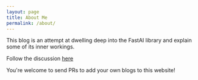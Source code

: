 ```yaml
---
layout: page
title: About Me
permalink: /about/
---
```


This blog is an attempt at dwelling deep into the FastAI library and explain some of its inner workings.

Follow the discussion [here](https://forums.fast.ai/t/source-code-mid-level-api/65755/101)

You're welcome to send PRs to add your own blogs to this website!

